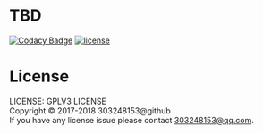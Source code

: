 # TBD

[![Codacy Badge](https://api.codacy.com/project/badge/Grade/545d9d9190dc42fa93f422f3ad0828c7)](https://www.codacy.com/app/303248153/cpv-webapi?utm_source=github.com&amp;utm_medium=referral&amp;utm_content=cpv-project/cpv-webapi&amp;utm_campaign=Badge_Grade)
[![license](https://img.shields.io/github/license/cpv-project/cpv-manage-scripts.svg)]() 

# License

LICENSE: GPLV3 LICENSE<br/>
Copyright © 2017-2018 303248153@github<br/>
If you have any license issue please contact 303248153@qq.com.

